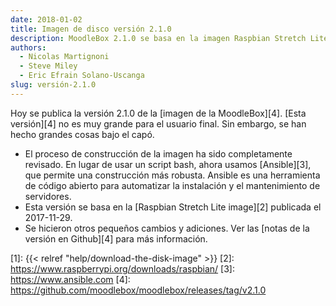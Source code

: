 ```yaml
---
date: 2018-01-02
title: Imagen de disco versión 2.1.0
description: MoodleBox 2.1.0 se basa en la imagen Raspbian Stretch Lite publicada el 2017-11-29. El proceso de construcción de la imagen fue refactorizado.
authors:
  - Nicolas Martignoni
  - Steve Miley
  - Eric Efrain Solano-Uscanga
slug: versión-2.1.0
---
```


Hoy se publica la versión 2.1.0 de la [imagen de la MoodleBox][4]. [Esta versión][4] no es muy grande para el usuario final. Sin embargo, se han hecho grandes cosas bajo el capó.

  - El proceso de construcción de la imagen ha sido completamente revisado. En lugar de usar un script bash, ahora usamos [Ansible][3], que permite una construcción más robusta. Ansible es una herramienta de código abierto para automatizar la instalación y el mantenimiento de servidores.
  - Esta versión se basa en la [Raspbian Stretch Lite image][2] publicada el 2017-11-29.
  - Se hicieron otros pequeños cambios y adiciones. Ver las [notas de la versión en Github][4] para más información.

 [1]: {{< relref "help/download-the-disk-image" >}}
 [2]: https://www.raspberrypi.org/downloads/raspbian/
 [3]: https://www.ansible.com
 [4]: https://github.com/moodlebox/moodlebox/releases/tag/v2.1.0
